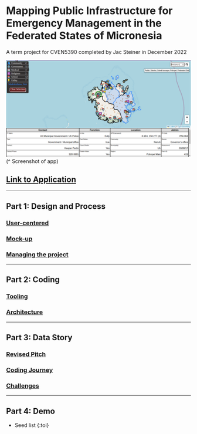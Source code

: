 # Mapping Public Infrastructure for Emergency Management in the Federated States of Micronesia
A term project for CVEN5390 completed by Jac Steiner in December 2022

![screenshot of app in action](./assets/images/Product%202022-11-28%2014-07-23.png)
(^ Screenshot of app)

## [Link to Application](./map.html)

---

## Part 1: Design and Process

### [User-centered](./user-centered.md)

### [Mock-up](./mockups.md)

### [Managing the project](./pm.md)

---

## Part 2: Coding
### [Tooling](./tooling.md)

### [Architecture](./architecture.md)

---

## Part 3: Data Story
### [Revised Pitch](pitch.md)

### [Coding Journey](journey.md)

### [Challenges](challenges.md)

---

## Part 4: Demo


* Seed list
{:toi}